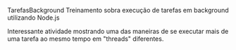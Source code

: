 TarefasBackground
Treinamento sobra execução de tarefas em background utilizando Node.js

Interessante atividade mostrando uma das maneiras de se executar mais de uma tarefa ao mesmo tempo em "threads" diferentes.
